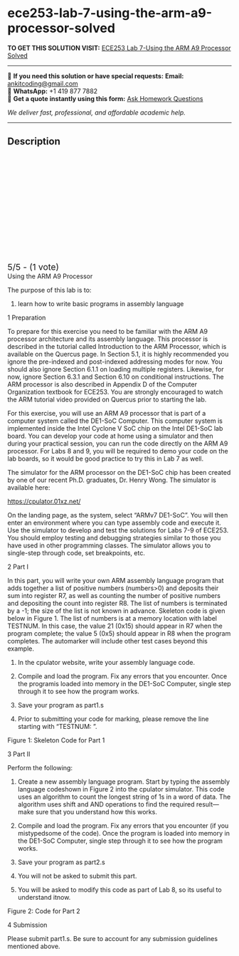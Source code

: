 # ece253-lab-7-using-the-arm-a9-processor-solved
**TO GET THIS SOLUTION VISIT:** [ECE253 Lab 7-Using the ARM A9 Processor Solved](https://www.ankitcodinghub.com/product/ece253-laboratory-exercise-7-solved/)


---

📩 **If you need this solution or have special requests:** **Email:** ankitcoding@gmail.com  
📱 **WhatsApp:** +1 419 877 7882  
📄 **Get a quote instantly using this form:** [Ask Homework Questions](https://www.ankitcodinghub.com/services/ask-homework-questions/)

*We deliver fast, professional, and affordable academic help.*

---

<h2>Description</h2>



<div class="kk-star-ratings kksr-auto kksr-align-center kksr-valign-top" data-payload="{&quot;align&quot;:&quot;center&quot;,&quot;id&quot;:&quot;109998&quot;,&quot;slug&quot;:&quot;default&quot;,&quot;valign&quot;:&quot;top&quot;,&quot;ignore&quot;:&quot;&quot;,&quot;reference&quot;:&quot;auto&quot;,&quot;class&quot;:&quot;&quot;,&quot;count&quot;:&quot;1&quot;,&quot;legendonly&quot;:&quot;&quot;,&quot;readonly&quot;:&quot;&quot;,&quot;score&quot;:&quot;5&quot;,&quot;starsonly&quot;:&quot;&quot;,&quot;best&quot;:&quot;5&quot;,&quot;gap&quot;:&quot;4&quot;,&quot;greet&quot;:&quot;Rate this product&quot;,&quot;legend&quot;:&quot;5\/5 - (1 vote)&quot;,&quot;size&quot;:&quot;24&quot;,&quot;title&quot;:&quot;ECE253 Lab 7-Using the ARM A9 Processor Solved&quot;,&quot;width&quot;:&quot;138&quot;,&quot;_legend&quot;:&quot;{score}\/{best} - ({count} {votes})&quot;,&quot;font_factor&quot;:&quot;1.25&quot;}">

<div class="kksr-stars">

<div class="kksr-stars-inactive">
            <div class="kksr-star" data-star="1" style="padding-right: 4px">


<div class="kksr-icon" style="width: 24px; height: 24px;"></div>
        </div>
            <div class="kksr-star" data-star="2" style="padding-right: 4px">


<div class="kksr-icon" style="width: 24px; height: 24px;"></div>
        </div>
            <div class="kksr-star" data-star="3" style="padding-right: 4px">


<div class="kksr-icon" style="width: 24px; height: 24px;"></div>
        </div>
            <div class="kksr-star" data-star="4" style="padding-right: 4px">


<div class="kksr-icon" style="width: 24px; height: 24px;"></div>
        </div>
            <div class="kksr-star" data-star="5" style="padding-right: 4px">


<div class="kksr-icon" style="width: 24px; height: 24px;"></div>
        </div>
    </div>

<div class="kksr-stars-active" style="width: 138px;">
            <div class="kksr-star" style="padding-right: 4px">


<div class="kksr-icon" style="width: 24px; height: 24px;"></div>
        </div>
            <div class="kksr-star" style="padding-right: 4px">


<div class="kksr-icon" style="width: 24px; height: 24px;"></div>
        </div>
            <div class="kksr-star" style="padding-right: 4px">


<div class="kksr-icon" style="width: 24px; height: 24px;"></div>
        </div>
            <div class="kksr-star" style="padding-right: 4px">


<div class="kksr-icon" style="width: 24px; height: 24px;"></div>
        </div>
            <div class="kksr-star" style="padding-right: 4px">


<div class="kksr-icon" style="width: 24px; height: 24px;"></div>
        </div>
    </div>
</div>


<div class="kksr-legend" style="font-size: 19.2px;">
            5/5 - (1 vote)    </div>
    </div>
Using the ARM A9 Processor

The purpose of this lab is to:

1. learn how to write basic programs in assembly language

1 Preparation

To prepare for this exercise you need to be familiar with the ARM A9 processor architecture and its assembly language. This processor is described in the tutorial called Introduction to the ARM Processor, which is available on the Quercus page. In Section 5.1, it is highly recommended you ignore the pre-indexed and post-indexed addressing modes for now. You should also ignore Section 6.1.1 on loading multiple registers. Likewise, for now, ignore Section 6.3.1 and Section 6.10 on conditional instructions. The ARM processor is also described in Appendix D of the Computer Organization textbook for ECE253. You are strongly encouraged to watch the ARM tutorial video provided on Quercus prior to starting the lab.

For this exercise, you will use an ARM A9 processor that is part of a computer system called the DE1-SoC Computer. This computer system is implemented inside the Intel Cyclone V SoC chip on the Intel DE1-SoC lab board. You can develop your code at home using a simulator and then during your practical session, you can run the code directly on the ARM A9 processor. For Labs 8 and 9, you will be required to demo your code on the lab boards, so it would be good practice to try this in Lab 7 as well.

The simulator for the ARM processor on the DE1-SoC chip has been created by one of our recent Ph.D. graduates, Dr. Henry Wong. The simulator is available here:

https://cpulator.01xz.net/

On the landing page, as the system, select “ARMv7 DE1-SoC”. You will then enter an environment where you can type assembly code and execute it. Use the simulator to develop and test the solutions for Labs 7-9 of ECE253. You should employ testing and debugging strategies similar to those you have used in other programming classes. The simulator allows you to single-step through code, set breakpoints, etc.

2 Part I

In this part, you will write your own ARM assembly language program that adds together a list of positive numbers (numbers&gt;0) and deposits their sum into register R7, as well as counting the number of positive numbers and depositing the count into register R8. The list of numbers is terminated by a -1; the size of the list is not known in advance. Skeleton code is given below in Figure 1. The list of numbers is at a memory location with label TESTNUM. In this case, the value 21 (0x15) should appear in R7 when the program complete; the value 5 (0x5) should appear in R8 when the program completes. The automarker will include other test cases beyond this example.

1. In the cpulator website, write your assembly language code.

2. Compile and load the program. Fix any errors that you encounter. Once the programis loaded into memory in the DE1-SoC Computer, single step through it to see how the program works.

3. Save your program as part1.s

4. Prior to submitting your code for marking, please remove the line starting with “TESTNUM: ”.

Figure 1: Skeleton Code for Part 1

3 Part II

Perform the following:

1. Create a new assembly language program. Start by typing the assembly language codeshown in Figure 2 into the cpulator simulator. This code uses an algorithm to count the longest string of 1s in a word of data. The algorithm uses shift and AND operations to find the required result—make sure that you understand how this works.

2. Compile and load the program. Fix any errors that you encounter (if you mistypedsome of the code). Once the program is loaded into memory in the DE1-SoC Computer, single step through it to see how the program works.

3. Save your program as part2.s

4. You will not be asked to submit this part.

5. You will be asked to modify this code as part of Lab 8, so its useful to understand itnow.

Figure 2: Code for Part 2

4 Submission

Please submit part1.s. Be sure to account for any submission guidelines mentioned above.

